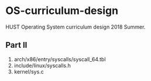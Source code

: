 # OS-curriculum-design
HUST Operating System curriculum design 2018 Summer.

## Part II

1. arch/x86/entry/syscalls/syscall_64.tbl
2. include/linux/syscalls.h
3. kernel/sys.c
